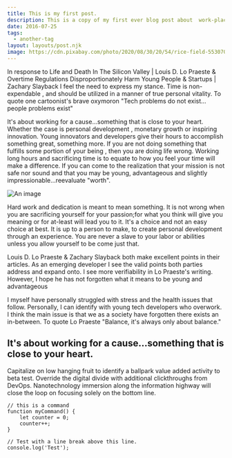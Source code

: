 ```yaml
---
title: This is my first post.
description: This is a copy of my first ever blog post about  work-place-culture.
date: 2016-07-25
tags:
  - another-tag
layout: layouts/post.njk
image: https://cdn.pixabay.com/photo/2020/08/30/20/54/rice-field-5530707_1280.jpg
---
```


In response to Life and Death In The Silicon Valley | Louis D. Lo Praeste & Overtime Regulations Disproportionately Harm Young People & Startups | Zachary Slayback I feel the need to express my stance. Time is non-expendable , and should be utilized in a manner of true personal vitality. To quote one cartoonist's brave oxymoron "Tech problems do not exist... people problems exist"

It's about working for a cause...something that is close to your heart. Whether the case is personal development , monetary growth or inspiring innovation. Young innovators and developers give their hours to accomplish something great, something more. If you are not doing something that fulfills some portion of your being , then you are doing life wrong. Working long hours and sacrificing time is to equate to how you feel your time will make a difference. If you can come to the realization that your mission is not safe nor sound and that you may be young, advantageous and slightly impressionable...reevaluate "worth".

![An image](https://cdn.pixabay.com/photo/2020/08/30/20/54/rice-field-5530707_1280.jpg)


Hard work and dedication is meant to mean something. It is not wrong when you are sacrificing yourself for your passion;for what you think will give you meaning or for at-least will lead you to it. It's a choice and not an easy choice at best. It is up to a person to make, to create personal development through an experience. You are never a slave to your labor or abilities unless you allow yourself to be come just that.

Louis D. Lo Praeste & Zachary Slayback both make excellent points in their articles. As an emerging developer I see the valid points both parties address and expand onto. I see more verifiability in Lo Praeste's writing. However, I hope he has not forgotten what it means to be young and advantageous

I myself have personally struggled with stress and the health issues that follow. Personally, I can identify with young tech developers who overwork. I think the main issue is that we as a society have forgotten there exists an in-between. To quote Lo Praeste "Balance, it's always only about balance."

## It's about working for a cause...something that is close to your heart.

Capitalize on low hanging fruit to identify a ballpark value added activity to beta test. Override the digital divide with additional clickthroughs from DevOps. Nanotechnology immersion along the information highway will close the loop on focusing solely on the bottom line.


``` text/2-3
// this is a command
function myCommand() {
	let counter = 0;
	counter++;
}

// Test with a line break above this line.
console.log('Test');
```
